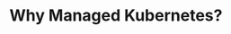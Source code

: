 ---
type: "module"
title: "Why Managed Kubernetes?"
description: "Learn why using a managed Kubernetes service can simplify your container orchestration and enhance your development workflow."
weight: 5
tags: [kubernetes, orchestration, sks]
level: "beginner"
categories: "foundations"
---